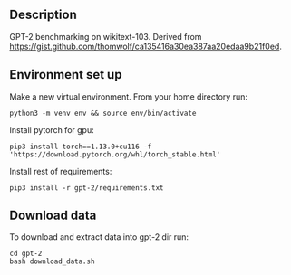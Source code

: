 ## Description 
GPT-2 benchmarking on wikitext-103. 
Derived from  https://gist.github.com/thomwolf/ca135416a30ea387aa20edaa9b21f0ed.

## Environment set up
Make a new virtual environment. From your home directory run:
```
python3 -m venv env && source env/bin/activate
```

Install pytorch for gpu:
```
pip3 install torch==1.13.0+cu116 -f 'https://download.pytorch.org/whl/torch_stable.html'
```

Install rest of requirements:
```
pip3 install -r gpt-2/requirements.txt
```

## Download data
To download and extract data into gpt-2 dir run:
```
cd gpt-2
bash download_data.sh
```

